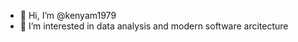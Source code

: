 - 👋 Hi, I’m @kenyam1979
- 👀 I’m interested in data analysis and modern software arcitecture 

<!---
kenyam1979/kenyam1979 is a ✨ special ✨ repository because its `README.md` (this file) appears on your GitHub profile.
You can click the Preview link to take a look at your changes.
--->
